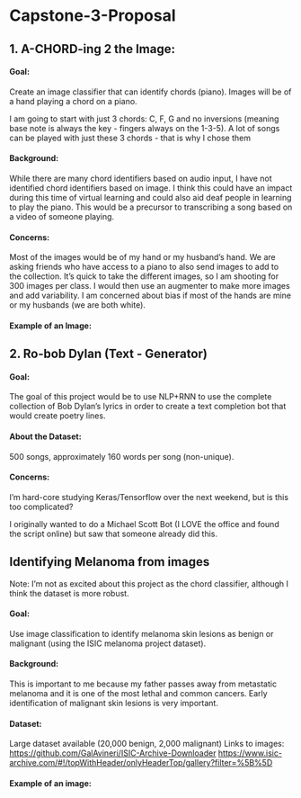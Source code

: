 # Capstone-3-Proposal



## 1. A-CHORD-ing 2 the Image: 
#### Goal: 
Create an image classifier that can identify chords (piano). Images will be of a hand playing a chord on a piano.

I am going to start with just 3 chords: C, F, G and no inversions (meaning base note is always the key - fingers always on the 1-3-5).  A lot of songs can be played with just these 3 chords - that is why I chose them

#### Background: 
While there are many chord identifiers based on audio input, I have not identified chord identifiers based on image.  I think this could have an impact during this time of virtual learning and could also aid deaf people in learning to play the piano.  This would be a precursor to transcribing a song based on a video of someone playing.

#### Concerns: 
Most of the images would be of my hand or my husband’s hand.  We are asking friends who have access to a piano to also send images to add to the collection. It’s quick to take the different images, so I am shooting for 300 images per class.  I would then use an augmenter to make more images and add variability.  I am concerned about bias if most of the hands are mine or my husbands (we are both white).

#### Example of an Image: 



## 2. Ro-bob Dylan (Text - Generator)
#### Goal: 
The goal of this project would be to use NLP+RNN to use the complete collection of Bob Dylan’s lyrics in order to create a text completion bot that would create poetry lines.

#### About the Dataset: 
500 songs, approximately 160 words per song (non-unique).  

#### Concerns: 
I’m hard-core studying Keras/Tensorflow over the next weekend, but is this too complicated?   

I originally wanted to do a Michael Scott Bot (I LOVE the office and found the script online) but saw that someone already did this. 


## Identifying Melanoma from images
Note: I’m not as excited about this project as the chord classifier, although I think the dataset is more robust.


#### Goal: 
Use image classification to identify melanoma skin lesions as benign or malignant 
(using the ISIC melanoma project dataset).  

#### Background: 
This is important to me because my father passes away from metastatic melanoma and it is one of the most lethal and common cancers.  Early identification of malignant skin lesions is very important.

#### Dataset: 
Large dataset available (20,000 benign, 2,000 malignant)
Links to images: https://github.com/GalAvineri/ISIC-Archive-Downloader
https://www.isic-archive.com/#!/topWithHeader/onlyHeaderTop/gallery?filter=%5B%5D

#### Example of an image: 




